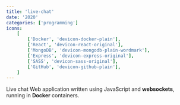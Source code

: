 ```yaml
---
title: 'live-chat'
date: '2020'
categories: ['programming']
icons:
    [
        ['Docker', 'devicon-docker-plain'],
        ['React', 'devicon-react-original'],
        ['MongoDB', 'devicon-mongodb-plain-wordmark'],
        ['Express', 'devicon-express-original'],
        ['SASS', 'devicon-sass-original'],
        ['GitHub', 'devicon-github-plain'],
    ]
---
```


Live chat Web application written using JavaScript and **websockets**, running in **Docker** containers.
